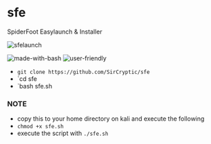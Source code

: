 # sfe
SpiderFoot Easylaunch &amp; Installer

![sfelaunch](https://user-images.githubusercontent.com/48811414/87256127-095e6900-c488-11ea-867f-736a7dad4258.png)



![made-with-bash](https://user-images.githubusercontent.com/48811414/86414182-29896d80-bcbb-11ea-9b0b-de6b57eb583d.png) ![user-friendly](https://user-images.githubusercontent.com/48811414/86414184-2a220400-bcbb-11ea-89a8-89890f2e3775.png)


- `git clone https://github.com/SirCryptic/sfe`
- `cd sfe
- `bash sfe.sh

### NOTE
- copy this to your home directory on kali and execute the following
- `chmod +x sfe.sh`
- execute the script with `./sfe.sh`

